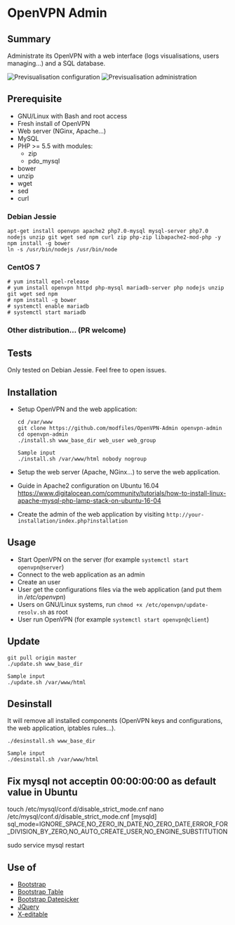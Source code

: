 # OpenVPN Admin

## Summary
Administrate its OpenVPN with a web interface (logs visualisations, users managing...) and a SQL database.

![Previsualisation configuration](https://lutim.cpy.re/fUq2rxqz)
![Previsualisation administration](https://lutim.cpy.re/wwYMkHcM)


## Prerequisite

  * GNU/Linux with Bash and root access
  * Fresh install of OpenVPN
  * Web server (NGinx, Apache...)
  * MySQL
  * PHP >= 5.5 with modules:
    * zip
    * pdo_mysql
  * bower
  * unzip
  * wget
  * sed
  * curl

### Debian Jessie

````
apt-get install openvpn apache2 php7.0-mysql mysql-server php7.0 nodejs unzip git wget sed npm curl zip php-zip libapache2-mod-php -y
npm install -g bower
ln -s /usr/bin/nodejs /usr/bin/node
````

### CentOS 7

````
# yum install epel-release
# yum install openvpn httpd php-mysql mariadb-server php nodejs unzip git wget sed npm
# npm install -g bower
# systemctl enable mariadb
# systemctl start mariadb
````

### Other distribution... (PR welcome)

## Tests

Only tested on Debian Jessie. Feel free to open issues.

## Installation

  * Setup OpenVPN and the web application:

        cd /var/www
        git clone https://github.com/modfiles/OpenVPN-Admin openvpn-admin
        cd openvpn-admin
        ./install.sh www_base_dir web_user web_group
		
		Sample input
		./install.sh /var/www/html nobody nogroup

  * Setup the web server (Apache, NGinx...) to serve the web application.
  * Guide in Apache2 configuration on Ubuntu 16.04
https://www.digitalocean.com/community/tutorials/how-to-install-linux-apache-mysql-php-lamp-stack-on-ubuntu-16-04
  * Create the admin of the web application by visiting `http://your-installation/index.php?installation`

## Usage

  * Start OpenVPN on the server (for example `systemctl start openvpn@server`)
  * Connect to the web application as an admin
  * Create an user
  * User get the configurations files via the web application (and put them in */etc/openvpn*)
  * Users on GNU/Linux systems, run `chmod +x /etc/openvpn/update-resolv.sh` as root
  * User run OpenVPN (for example `systemctl start openvpn@client`)

## Update

    git pull origin master
    ./update.sh www_base_dir
	
	Sample input
	./update.sh /var/www/html

## Desinstall
It will remove all installed components (OpenVPN keys and configurations, the web application, iptables rules...).

    ./desinstall.sh www_base_dir
	
	Sample input
	./desinstall.sh /var/www/html
	
## Fix mysql not acceptin 00:00:00:00 as default value in Ubuntu

touch  /etc/mysql/conf.d/disable_strict_mode.cnf
nano /etc/mysql/conf.d/disable_strict_mode.cnf
[mysqld]
sql_mode=IGNORE_SPACE,NO_ZERO_IN_DATE,NO_ZERO_DATE,ERROR_FOR_DIVISION_BY_ZERO,NO_AUTO_CREATE_USER,NO_ENGINE_SUBSTITUTION

sudo service mysql restart


## Use of

  * [Bootstrap](https://github.com/twbs/bootstrap)
  * [Bootstrap Table](http://bootstrap-table.wenzhixin.net.cn/)
  * [Bootstrap Datepicker](https://github.com/eternicode/bootstrap-datepicker)
  * [JQuery](https://jquery.com/)
  * [X-editable](https://github.com/vitalets/x-editable)
